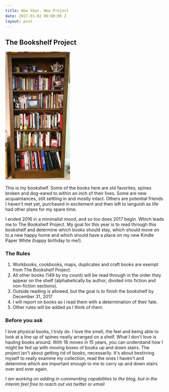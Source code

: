 ```yaml
---
title: New Year, New Project
date: 2017-01-02 00:00:00 Z
layout: post
---
```


## The Bookshelf Project

  ![my bookshelf](https://raw.githubusercontent.com/kaythensley/armchairhistorian/master/images/bookshelf.jpg)

This is my bookshelf. Some of the books here are old favorites, spines broken and dog-eared to within an inch of their lives. Some are new acquaintances, still settling in and mostly intact. Others are potential friends I haven't met yet, purchased in excitement and then left to languish as life had other plans for my spare time.

I ended 2016 in a minimalist mood, and so too does 2017 begin. Which leads me to The Bookshelf Project. My goal for this year is to read through this bookshelf and determine which books should stay, which should move on to a new happy home and which should have a place on my new Kindle Paper White (happy birthday to me!).

### The Rules
1. Workbooks, cookbooks, maps, duplicates and craft books are exempt from The Bookshelf Project.
2. All other books (149 by my count) will be read through in the order they appear on the shelf (alphabetically by author, divided into fiction and non-fiction sections).
3. Outside reading is allowed, but the goal is to finish the bookshelf by December 31, 2017
4. I will report on books as I read them with a determination of their fate.
5. Other rules will be added as I think of them.

### Before you ask
I love physical books, I truly do. I love the smell, the feel and being able to look at a line up of spines neatly arranged on a shelf. What I don't love is hauling books around. With 16 moves in 15 years, you can understand how I might be fed up with moving boxes of books up and down stairs. The project isn't about getting rid of books, necessarily. It's about bestirring myself to really examine my collection, read the ones I haven't and determine which are important enough to me to carry up and down stairs over and over again.

*I am working on adding in commenting capabilities to the blog, but in the interim feel free to reach out via twitter or email*
